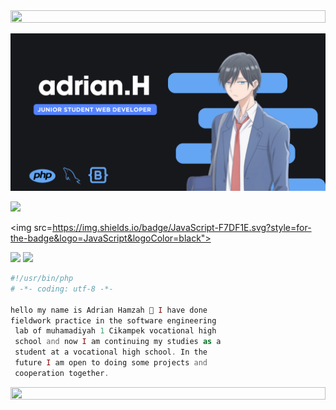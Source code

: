 <img src="https://i.imgur.com/dBaSKWF.gif" height="20" width="100%">



![RYANNNHZ Banner Image](adrian.png)

<img src="https://img.shields.io/badge/JavaScript-F7DF1E.svg?style=for-the-badge&logo=JavaScript&logoColor=black">

<img src=https://img.shields.io/badge/JavaScript-F7DF1E.svg?style=for-the-badge&logo=JavaScript&logoColor=black">

<img src="https://img.shields.io/badge/JavaScript-F7DF1E.svg?style=for-the-badge&logo=JavaScript&logoColor=black">

<img src="https://img.shields.io/badge/JavaScript-F7DF1E.svg?style=for-the-badge&logo=JavaScript&logoColor=black">


```php
#!/usr/bin/php
# -*- coding: utf-8 -*-

hello my name is Adrian Hamzah 👋 I have done
fieldwork practice in the software engineering
 lab of muhamadiyah 1 Cikampek vocational high
 school and now I am continuing my studies as a
 student at a vocational high school. In the
 future I am open to doing some projects and
 cooperation together. 

```


<img src="https://i.imgur.com/dBaSKWF.gif" height="20" width="100%">

